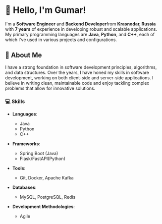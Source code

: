 # 👋 Hello, I'm Gumar!

I'm a **Software Engineer** and **Backend Developer**from **Krasnodar, Russia** with **7 years** of experience in developing robust and scalable applications. My primary programming languages are **Java**, **Python**, and **C++**, each of which I've used in various projects and configurations.

## 🌟 About Me

I have a strong foundation in software development principles, algorithms, and data structures. Over the years, I have honed my skills in software development, working on both client-side and server-side applications. I believe in writing clean, maintainable code and enjoy tackling complex problems that allow for innovative solutions.

### 💻 Skills

- **Languages**: 
  - Java
  - Python
  - C++
  
- **Frameworks**:
  - Spring Boot (Java)
  - Flask/FastAPI(Python)

- **Tools**:
  - Git, Docker, Apache Kafka

- **Databases**:
  - MySQL, PostgreSQL, Redis

- **Development Methodologies**:
  - Agile
